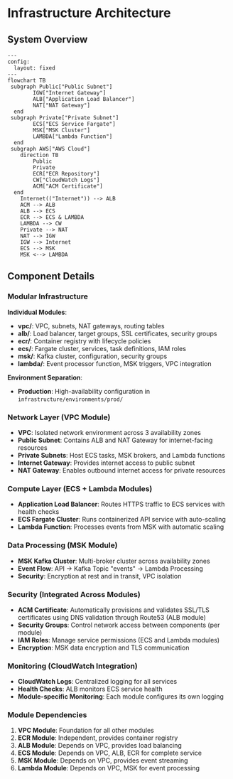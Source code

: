 # Infrastructure Architecture

## System Overview

```mermaid
---
config:
  layout: fixed
---
flowchart TB
 subgraph Public["Public Subnet"]
        IGW["Internet Gateway"]
        ALB["Application Load Balancer"]
        NAT["NAT Gateway"]
  end
 subgraph Private["Private Subnet"]
        ECS["ECS Service Fargate"]
        MSK["MSK Cluster"]
        LAMBDA["Lambda Function"]
  end
 subgraph AWS["AWS Cloud"]
    direction TB
        Public
        Private
        ECR["ECR Repository"]
        CW["CloudWatch Logs"]
        ACM["ACM Certificate"]
  end
    Internet(("Internet")) --> ALB
    ACM --> ALB
    ALB --> ECS
    ECR --> ECS & LAMBDA
    LAMBDA --> CW
    Private --> NAT
    NAT --> IGW
    IGW --> Internet
    ECS --> MSK
    MSK <--> LAMBDA
```

## Component Details

### Modular Infrastructure

**Individual Modules**:
- **vpc/**: VPC, subnets, NAT gateways, routing tables
- **alb/**: Load balancer, target groups, SSL certificates, security groups
- **ecr/**: Container registry with lifecycle policies
- **ecs/**: Fargate cluster, services, task definitions, IAM roles
- **msk/**: Kafka cluster, configuration, security groups
- **lambda/**: Event processor function, MSK triggers, VPC integration

**Environment Separation**:
- **Production**: High-availability configuration in `infrastructure/environments/prod/`

### Network Layer (VPC Module)
- **VPC**: Isolated network environment across 3 availability zones
- **Public Subnet**: Contains ALB and NAT Gateway for internet-facing resources
- **Private Subnets**: Host ECS tasks, MSK brokers, and Lambda functions
- **Internet Gateway**: Provides internet access to public subnet
- **NAT Gateway**: Enables outbound internet access for private resources

### Compute Layer (ECS + Lambda Modules)
- **Application Load Balancer**: Routes HTTPS traffic to ECS services with health checks
- **ECS Fargate Cluster**: Runs containerized API service with auto-scaling
- **Lambda Function**: Processes events from MSK with automatic scaling

### Data Processing (MSK Module)
- **MSK Kafka Cluster**: Multi-broker cluster across availability zones
- **Event Flow**: API → Kafka Topic "events" → Lambda Processing
- **Security**: Encryption at rest and in transit, VPC isolation

### Security (Integrated Across Modules)
- **ACM Certificate**: Automatically provisions and validates SSL/TLS certificates using DNS validation through Route53 (ALB module)
- **Security Groups**: Control network access between components (per module)
- **IAM Roles**: Manage service permissions (ECS and Lambda modules)
- **Encryption**: MSK data encryption and TLS communication

### Monitoring (CloudWatch Integration)
- **CloudWatch Logs**: Centralized logging for all services
- **Health Checks**: ALB monitors ECS service health
- **Module-specific Monitoring**: Each module configures its own logging

### Module Dependencies

1. **VPC Module**: Foundation for all other modules
2. **ECR Module**: Independent, provides container registry
3. **ALB Module**: Depends on VPC, provides load balancing
4. **ECS Module**: Depends on VPC, ALB, ECR for complete service
5. **MSK Module**: Depends on VPC, provides event streaming
6. **Lambda Module**: Depends on VPC, MSK for event processing
